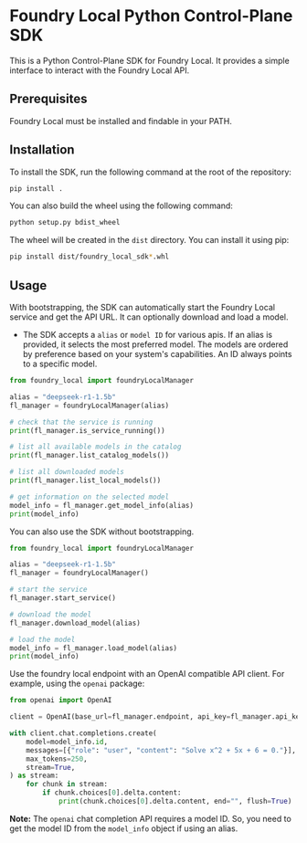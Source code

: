 # Foundry Local Python Control-Plane SDK
This is a Python Control-Plane SDK for Foundry Local. It provides a simple interface to interact with the Foundry Local API.

## Prerequisites
Foundry Local must be installed and findable in your PATH.

## Installation
To install the SDK, run the following command at the root of the repository:

```bash
pip install .
```

You can also build the wheel using the following command:

```bash
python setup.py bdist_wheel
```

The wheel will be created in the `dist` directory. You can install it using pip:

```bash
pip install dist/foundry_local_sdk*.whl
```

## Usage
With bootstrapping, the SDK can automatically start the Foundry Local service and get the API URL. It can optionally download and load a model.
- The SDK accepts a `alias` or `model ID` for various apis. If an alias is provided, it selects the most preferred model. The models are ordered by preference based on your system's capabilities. An ID always points to a specific model.

```python
from foundry_local import foundryLocalManager

alias = "deepseek-r1-1.5b"
fl_manager = foundryLocalManager(alias)

# check that the service is running
print(fl_manager.is_service_running())

# list all available models in the catalog
print(fl_manager.list_catalog_models())

# list all downloaded models
print(fl_manager.list_local_models())

# get information on the selected model
model_info = fl_manager.get_model_info(alias)
print(model_info)
```

You can also use the SDK without bootstrapping.

```python
from foundry_local import foundryLocalManager

alias = "deepseek-r1-1.5b"
fl_manager = foundryLocalManager()

# start the service
fl_manager.start_service()

# download the model
fl_manager.download_model(alias)

# load the model
model_info = fl_manager.load_model(alias)
print(model_info)
```

Use the foundry local endpoint with an OpenAI compatible API client. For example, using the `openai` package:

```python
from openai import OpenAI

client = OpenAI(base_url=fl_manager.endpoint, api_key=fl_manager.api_key)

with client.chat.completions.create(
    model=model_info.id,
    messages=[{"role": "user", "content": "Solve x^2 + 5x + 6 = 0."}],
    max_tokens=250,
    stream=True,
) as stream:
    for chunk in stream:
        if chunk.choices[0].delta.content:
            print(chunk.choices[0].delta.content, end="", flush=True)
```

**Note:** The `openai` chat completion API requires a model ID. So, you need to get the model ID from the `model_info` object if using an alias.
